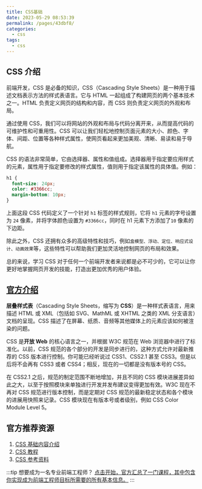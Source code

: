 ```yaml
---
title: CSS基础
date: 2023-05-29 08:53:39
permalink: /pages/43dbf8/
categories:
  - css
tags:
  - css
---
```


## CSS 介绍

前端开发，CSS 是必备的知识，CSS（Cascading Style Sheets）是一种用于描述文档表示方法的样式表语言。它与 HTML 一起组成了构建网页的两个基本技术之一。HTML 负责定义网页的结构和内容，而 CSS 则负责定义网页的外观和布局。

通过使用 CSS，我们可以将网站的外观和布局与代码分离开来，从而提高代码的可维护性和可重用性。CSS 可以让我们轻松地控制页面元素的大小、颜色、字体、间距、位置等各种样式属性，使网页看起来更加美观、清晰、易读和易于导航。

CSS 的语法非常简单，它由选择器、属性和值组成。选择器用于指定要应用样式的元素，属性用于指定要修改的样式属性，值则用于指定该属性的具体值。例如：

```css
h1 {
  font-size: 24px;
  color: #3366cc;
  margin-bottom: 10px;
}
```

上面这段 CSS 代码定义了一个针对 `h1` 标签的样式规则，它将 `h1` 元素的字号设置为 `24` 像素，并将字体颜色设置为 `#3366cc`，同时在 h1 元素下方添加了`10` 像素的下边距。

除此之外，CSS 还拥有众多的高级特性和技巧，例如`盒模型、浮动、定位、响应式设计、动画效果`等，这些特性可以帮助我们更加灵活地控制网页的布局和效果。

总的来说，学习 CSS 对于任何一个前端开发者来说都是必不可少的，它可以让你更好地掌握网页开发的技能，打造出更加优秀的用户体验。

## [官方介绍](https://developer.mozilla.org/zh-CN/docs/Web/CSS)

**层叠样式表**（Cascading Style Sheets，缩写为 **CSS**）是一种样式表语言，用来描述 HTML 或 XML（包括如 SVG、MathML 或 XHTML 之类的 XML 分支语言）文档的呈现。CSS 描述了在屏幕、纸质、音频等其他媒体上的元素应该如何被渲染的问题。

CSS 是**开放 Web** 的核心语言之一，并根据 W3C 规范在 Web 浏览器中进行了标准化。以前，CSS 规范的各个部分的开发是同步进行的，这种方式允许对最新推荐的 CSS 版本进行控制。你可能已经听说过 CSS1、CSS2.1 甚至 CSS3。但是以后将不会再有 CSS3 或者 CSS4；相反，现在的一切都是没有版本号的 CSS。

在 CSS2.1 之后，规范的制定范围不断地增加，并且不同的 CSS 模块进展差异如此之大，以至于按照模块来单独进行开发并发布建议变得更加有效。W3C 现在不再对 CSS 规范进行版本控制，而是定期对 CSS 规范的最新稳定状态和各个模块的进展用快照来记录。CSS 模块现在有版本号或者级别，例如 CSS Color Module Level 5。

## 官方推荐资源

1. [CSS 基础内容介绍](https://developer.mozilla.org/zh-CN/docs/Learn/Getting_started_with_the_web/CSS_basics)
2. [CSS 教程](https://developer.mozilla.org/zh-CN/docs/Learn/CSS)
3. [CSS 参考资料](https://developer.mozilla.org/zh-CN/docs/Web/CSS/Reference)

:::tip 想要成为一名专业前端工程师？
[点击开始，官方汇总了一门课程，其中包含你实现成为前端工程师目标所需要的所有基本信息。](https://developer.mozilla.org/zh-CN/docs/Learn/Front-end_web_developer)
:::
